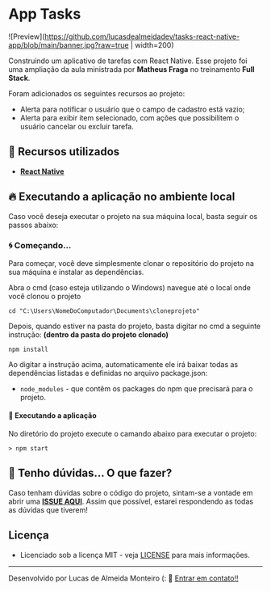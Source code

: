 # App Tasks

![Preview](https://github.com/lucasdealmeidadev/tasks-react-native-app/blob/main/banner.jpg?raw=true | width=200)

Construindo um aplicativo de tarefas com React Native. Esse projeto foi uma ampliação da aula ministrada por **Matheus Fraga** no treinamento **Full Stack**.

Foram adicionados os seguintes recursos ao projeto:

- Alerta para notificar o usuário que o campo de cadastro está vazio;
- Alerta para exibir item selecionado, com ações que possibilitem o usuário cancelar ou excluir tarefa.

## 🚀 Recursos utilizados

* **[React Native](https://reactnative.dev/)**

## 🔥 Executando a aplicação no ambiente local

Caso você deseja executar o projeto na sua máquina local, basta seguir os passos abaixo:

### 🌀 Começando... 

Para começar, você deve simplesmente clonar o repositório do projeto na sua máquina e instalar as dependências.

Abra o cmd (caso esteja utilizando o Windows) navegue até o local onde você clonou o projeto

```
cd "C:\Users\NomeDoComputador\Documents\cloneprojeto"
```

Depois, quando estiver na pasta do projeto, basta digitar no cmd a seguinte instrução: **(dentro da pasta do projeto clonado)**

```
npm install
```

Ao digitar a instrução acima, automaticamente ele irá baixar todas as dependências listadas e definidas no arquivo package.json:

* `node_modules` - que contêm os packages do npm que precisará para o projeto.

#### 💨 Executando a aplicação 

No diretório do projeto execute o camando abaixo para executar o projeto:

```
> npm start
```

## 🚩 Tenho dúvidas... O que fazer? 

Caso tenham dúvidas sobre o código do projeto, sintam-se a vontade em abrir uma **[ISSUE AQUI](https://github.com/lucasdealmeidadev/tasks-react-native-app/issues)**. Assim que possível, estarei respondendo as todas as dúvidas que tiverem!

## Licença

* Licenciado sob a licença MIT - veja [LICENSE](https://github.com/lucasdealmeidadev/tasks-react-native-app/blob/main/LICENCE) para mais informações.

----------

Desenvolvido por Lucas de Almeida Monteiro (:  👋  [ Entrar em contato!!](https://www.linkedin.com/in/lucas-de-almeida-monteiro)